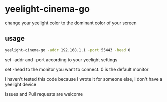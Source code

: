 # yeelight-cinema-go

change your yeelight color to the dominant color of your screen

## usage

```bash
yeelight-cinema-go -addr 192.168.1.1 -port 55443 -head 0
```

set -addr and -port according to your yeelight settings

set -head to the monitor you want to connect. 0 is the default monitor

I haven't tested this code because I wrote it for someone else, I don't have a yeelight device

Issues and Pull requests are welcome
